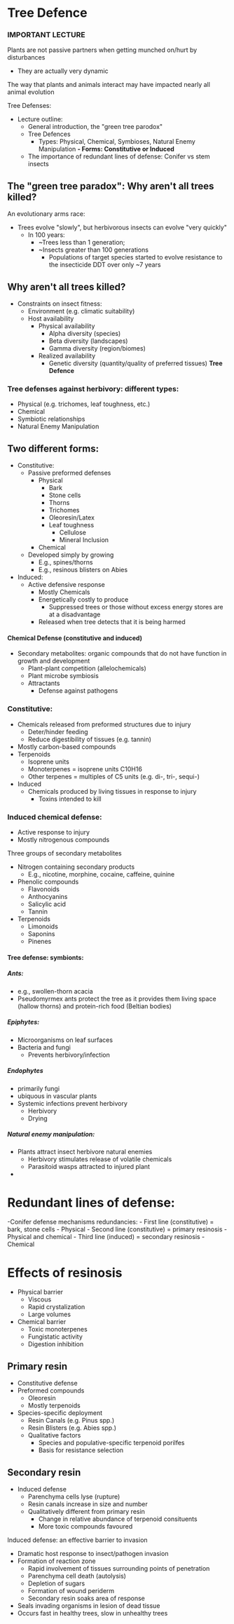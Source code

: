 # Tree Defence
### IMPORTANT LECTURE


Plants are not passive partners when getting munched on/hurt by disturbances
- They are actually very dynamic

The way that plants and animals interact may have impacted nearly all animal evolution



Tree Defenses:
- Lecture outline:
	- General introduction, the "green tree parodox"
	- Tree Defences
		- Types: Physical, Chemical, Symbioses, Natural Enemy Manipulation
		**- Forms: Constitutive or Induced**
	- The importance of redundant lines of defense: Conifer vs stem insects



## The "green tree paradox": Why aren't all trees killed?
An evolutionary arms race:
- Trees evolve "slowly", but herbivorous insects can evolve "very quickly"
	- In 100 years:
		- ~Trees less than 1 generation;
		- ~Insects greater than 100 generations
			- Populations of target species started to evolve resistance to the insecticide DDT over only ~7 years


## Why aren't all trees killed?
- Constraints on insect fitness:
	- Environment (e.g. climatic suitability)
	- Host availability
		- Physical availability
			- Alpha diversity (species)
			- Beta diversity (landscapes)
			- Gamma diversity (region/biomes)
		- Realized availability
			- Genetic diversity (quantity/quality of preferred tissues)
**Tree Defence**



### Tree defenses against herbivory: different types:
- Physical (e.g. trichomes, leaf toughness, etc.)
- Chemical
- Symbiotic relationships
- Natural Enemy Manipulation



## Two different forms:
- Constitutive:
	- Passive preformed defenses
		- Physical 
			- Bark
			- Stone cells
			- Thorns
			- Trichomes
			- Oleoresin/Latex
			- Leaf toughness
				- Cellulose
				- Mineral Inclusion
		- Chemical
	- Developed simply by growing
		- E.g., spines/thorns
		- E.g., resinous blisters on Abies
- Induced:
	- Active defensive response
		- Mostly Chemicals
		- Energetically costly to produce
			- Suppressed trees or those without excess energy stores are at a disadvantage
		- Released when tree detects that it is being harmed



#### Chemical Defense (constitutive and induced)
- Secondary metabolites: organic compounds that do not have function in growth and development
	- Plant-plant competition (allelochemicals)
	- Plant microbe symbiosis
	- Attractants
		- Defense against pathogens

### Constitutive:
- Chemicals released from preformed structures due to injury
	- Deter/hinder feeding
	- Reduce digestibility of tissues (e.g. tannin)
- Mostly carbon-based compounds
- Terpenoids
	- Isoprene units
	- Monoterpenes = isoprene units C10H16
	- Other terpenes = multiples of C5 units (e.g. di-, tri-, sequi-)
- Induced
	- Chemicals produced by living tissues in response to injury
		- Toxins intended to kill

### Induced chemical defense:
- Active response to injury
- Mostly nitrogenous compounds

Three groups of secondary metabolites
- Nitrogen containing secondary products
	- E.g., nicotine, morphine, cocaine, caffeine, quinine
- Phenolic compounds
	- Flavonoids
	- Anthocyanins
	- Salicylic acid
	- Tannin
- Terpenoids
	- Limonoids
	- Saponins
	- Pinenes

#### Tree defense: symbionts:
##### Ants:
- e.g., swollen-thorn acacia
- Pseudomyrmex ants protect the tree as it provides them living space (hallow thorns) and protein-rich food (Beltian bodies)


##### Epiphytes:
- Microorganisms on leaf surfaces
- Bacteria and fungi
	- Prevents herbivory/infection

##### Endophytes
- primarily fungi
- ubiquous in vascular plants
- Systemic infections prevent herbivory
	- Herbivory
	- Drying


##### Natural enemy manipulation:
- Plants attract insect herbivore natural enemies
	- Herbivory stimulates release of volatile chemicals
	- Parasitoid wasps attracted to injured plant
- 



# Redundant lines of defense:
-Conifer defense mechanisms redundancies:
	- First line (constitutive) = bark, stone cells
		- Physical
	- Second line (constitutive) = primary resinosis
		- Physical and chemical
	- Third line (induced) = secondary resinosis
		- Chemical


# Effects of resinosis
- Physical barrier
	- Viscous
	- Rapid crystalization
	- Large volumes
- Chemical barrier
	- Toxic monoterpenes
	- Fungistatic activity
	- Digestion inhibition


## Primary resin
- Constitutive defense
- Preformed compounds
	- Oleoresin
	- Mostly terpenoids
- Species-specific deployment
	- Resin Canals (e.g. Pinus spp.)
	- Resin Blisters (e.g. Abies spp.)
	- Qualitative factors
		- Species and populative-specific terpenoid porilfes
		- Basis for resistance selection


## Secondary resin
- Induced defense
	- Parenchyma cells lyse (rupture)
	- Resin canals increase in size and number
	- Qualitatively different from primary resin
		- Change in relative abundance of terpenoid consituents
		- More toxic compounds favoured

Induced defense: an effective barrier to invasion
- Dramatic host response to insect/pathogen invasion
- Formation of reaction zone
	- Rapid involvement of tissues surrounding points of penetration
	- Parenchyma cell death (autolysis)
	- Depletion of sugars
	- Formation of wound periderm
	- Secondary resin soaks area of response
- Seals invading organisms in lesion of dead tissue
- Occurs fast in healthy trees, slow in unhealthy trees